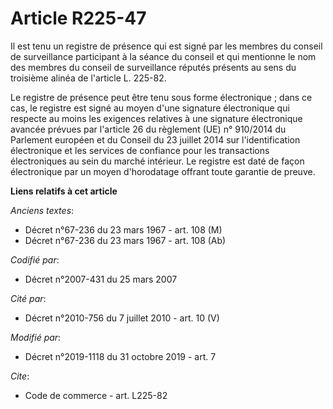 # Article R225-47

Il est tenu un registre de présence qui est signé par les membres du conseil de surveillance participant à la séance du
conseil et qui mentionne le nom des membres du conseil de surveillance réputés présents au sens du troisième alinéa de
l'article L. 225-82.

Le registre de présence peut être tenu sous forme électronique ; dans ce cas, le registre est signé au moyen d'une signature
électronique qui respecte au moins les exigences relatives à une signature électronique avancée prévues par l'article 26 du
règlement (UE) n° 910/2014 du Parlement européen et du Conseil du 23 juillet 2014 sur l'identification électronique et les
services de confiance pour les transactions électroniques au sein du marché intérieur. Le registre est daté de façon
électronique par un moyen d'horodatage offrant toute garantie de preuve.

**Liens relatifs à cet article**

_Anciens textes_:

  - Décret n°67-236 du 23 mars 1967 - art. 108 (M)
  - Décret n°67-236 du 23 mars 1967 - art. 108 (Ab)

_Codifié par_:

  - Décret n°2007-431 du 25 mars 2007

_Cité par_:

  - Décret n°2010-756 du 7 juillet 2010 - art. 10 (V)

_Modifié par_:

  - Décret n°2019-1118 du 31 octobre 2019 - art. 7

_Cite_:

  - Code de commerce - art. L225-82
